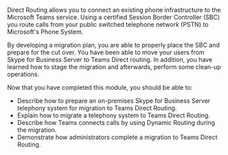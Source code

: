 Direct Routing allows you to connect an existing phone infrastructure to the Microsoft Teams service. Using a certified Session Border Controller (SBC) you route calls from your public switched telephone network (PSTN) to Microsoft's Phone System.

By developing a migration plan, you are able to properly place the SBC and prepare for the cut over. You have been able to move your users from Skype for Business Server to Teams Direct routing. In addition, you have learned how to stage the migration  and afterwards, perform some clean-up operations.

Now that you have completed this module, you should be able to:

- Describe how to prepare an on-premises Skype for Business Server telephony system for migration to Teams Direct Routing.
- Explain how to migrate a telephony system to Teams Direct Routing.
- Describe how Teams connects calls by using Dynamic Routing during the migration.
- Demonstrate how administrators complete a migration to Teams Direct Routing.
